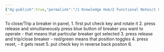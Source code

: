 ```yaml
---
{"dg-publish":true,"permalink":"/1 Knowledge Hub/2 Functional Notes/1 Career Notes/3 TSTPS Kaniha Technical Notes/C Reports, LMIs, Checklists/Breaker Closing procedure/","noteIcon":""}
---
```


 To close/Trip a breaker in panel, 
	1. first put check key and rotate it
	2. press release and simultaneously press blue button of breaker you want to operate - that means that particular breaker got selected
	3. press release and trip/close breaker - red/green means that position toggles
	4. press reset, - it gets reset
	5. put check key in reverse back positon
	6. 